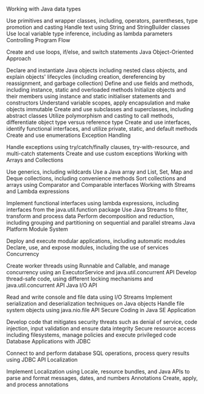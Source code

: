 Working with Java data types

Use primitives and wrapper classes, including, operators, parentheses, type promotion and casting
Handle text using String and StringBuilder classes
Use local variable type inference, including as lambda parameters
Controlling Program Flow

Create and use loops, if/else, and switch statements
Java Object-Oriented Approach

Declare and instantiate Java objects including nested class objects, and explain objects' lifecycles (including creation, dereferencing by reassignment, and garbage collection)
Define and use fields and methods, including instance, static and overloaded methods
Initialize objects and their members using instance and static initialiser statements and constructors
Understand variable scopes, apply encapsulation and make objects immutable
Create and use subclasses and superclasses, including abstract classes
Utilize polymorphism and casting to call methods, differentiate object type versus reference type
Create and use interfaces, identify functional interfaces, and utilize private, static, and default methods
Create and use enumerations
Exception Handling

Handle exceptions using try/catch/finally clauses, try-with-resource, and multi-catch statements
Create and use custom exceptions
Working with Arrays and Collections

Use generics, including wildcards
Use a Java array and List, Set, Map and Deque collections, including convenience methods
Sort collections and arrays using Comparator and Comparable interfaces
Working with Streams and Lambda expressions

Implement functional interfaces using lambda expressions, including interfaces from the java.util.function package
Use Java Streams to filter, transform and process data
Perform decomposition and reduction, including grouping and partitioning on sequential and parallel streams
Java Platform Module System

Deploy and execute modular applications, including automatic modules
Declare, use, and expose modules, including the use of services
Concurrency

Create worker threads using Runnable and Callable, and manage concurrency using an ExecutorService and java.util.concurrent API
Develop thread-safe code, using different locking mechanisms and java.util.concurrent API
Java I/O API

Read and write console and file data using I/O Streams
Implement serialization and deserialization techniques on Java objects
Handle file system objects using java.nio.file API
Secure Coding in Java SE Application

Develop code that mitigates security threats such as denial of service, code injection, input validation and ensure data integrity
Secure resource access including filesystems, manage policies and execute privileged code
Database Applications with JDBC

Connect to and perform database SQL operations, process query results using JDBC API
Localization

Implement Localization using Locale, resource bundles, and Java APIs to parse and format messages, dates, and numbers
Annotations
Create, apply, and process annotations
